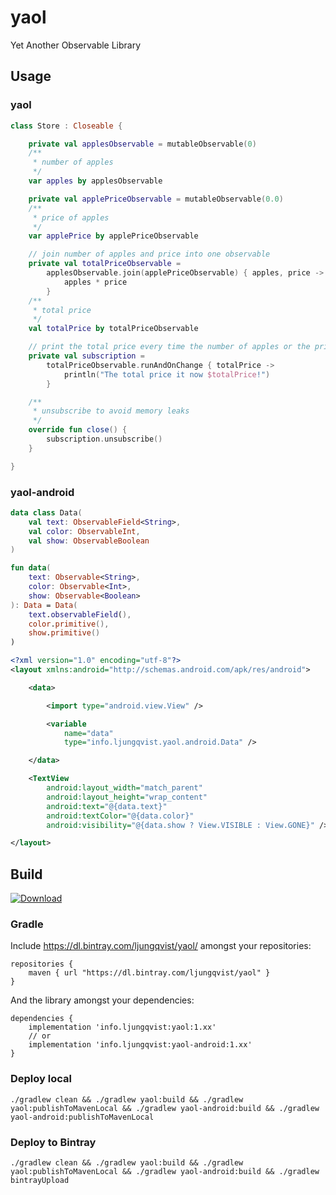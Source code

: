 # yaol
Yet Another Observable Library

## Usage

### yaol

```kotlin
class Store : Closeable {

    private val applesObservable = mutableObservable(0)
    /**
     * number of apples
     */
    var apples by applesObservable

    private val applePriceObservable = mutableObservable(0.0)
    /**
     * price of apples
     */
    var applePrice by applePriceObservable

    // join number of apples and price into one observable
    private val totalPriceObservable =
        applesObservable.join(applePriceObservable) { apples, price ->
            apples * price
        }
    /**
     * total price
     */
    val totalPrice by totalPriceObservable

    // print the total price every time the number of apples or the price changes
    private val subscription =
        totalPriceObservable.runAndOnChange { totalPrice ->
            println("The total price it now $totalPrice!")
        }

    /**
     * unsubscribe to avoid memory leaks
     */
    override fun close() {
        subscription.unsubscribe()
    }

}
```

### yaol-android

```kotlin
data class Data(
    val text: ObservableField<String>,
    val color: ObservableInt,
    val show: ObservableBoolean
)

fun data(
    text: Observable<String>,
    color: Observable<Int>,
    show: Observable<Boolean>
): Data = Data(
    text.observableField(),
    color.primitive(),
    show.primitive()
)
```

```xml
<?xml version="1.0" encoding="utf-8"?>
<layout xmlns:android="http://schemas.android.com/apk/res/android">

    <data>

        <import type="android.view.View" />

        <variable
            name="data"
            type="info.ljungqvist.yaol.android.Data" />

    </data>

    <TextView
        android:layout_width="match_parent"
        android:layout_height="wrap_content"
        android:text="@{data.text}"
        android:textColor="@{data.color}"
        android:visibility="@{data.show ? View.VISIBLE : View.GONE}" />

</layout>
```

## Build

[ ![Download](https://api.bintray.com/packages/ljungqvist/yaol/yaol/images/download.svg) ](https://bintray.com/ljungqvist/yaol/yaol/_latestVersion)

### Gradle

Include <https://dl.bintray.com/ljungqvist/yaol/> amongst your repositories:

```
repositories {
    maven { url "https://dl.bintray.com/ljungqvist/yaol" }
}
```

And the library amongst your dependencies:

```
dependencies {
    implementation 'info.ljungqvist:yaol:1.xx'
    // or
    implementation 'info.ljungqvist:yaol-android:1.xx'
}
```

### Deploy local

```
./gradlew clean && ./gradlew yaol:build && ./gradlew yaol:publishToMavenLocal && ./gradlew yaol-android:build && ./gradlew yaol-android:publishToMavenLocal
```

### Deploy to Bintray

```
./gradlew clean && ./gradlew yaol:build && ./gradlew yaol:publishToMavenLocal && ./gradlew yaol-android:build && ./gradlew bintrayUpload
```

